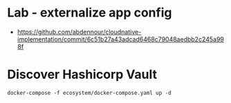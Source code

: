 

# Lab - externalize app config

- https://github.com/abdennour/cloudnative-implementation/commit/6c51b27a43adcad6468c79048aedbb2c245a998f


# Discover Hashicorp Vault

`docker-compose -f ecosystem/docker-compose.yaml up -d`